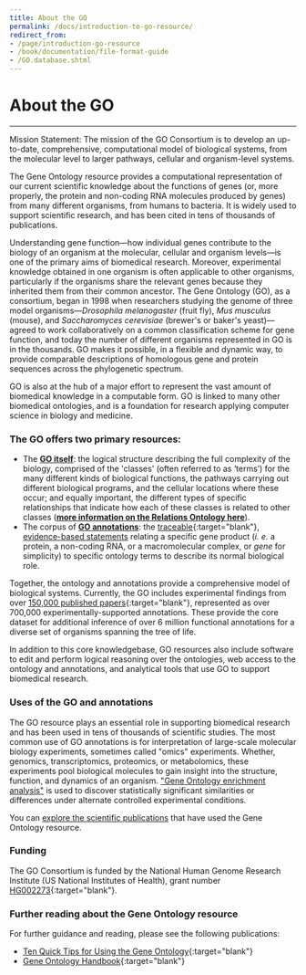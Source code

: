 ```yaml
---
title: About the GO
permalink: /docs/introduction-to-go-resource/
redirect_from: 
- /page/introduction-go-resource
- /book/documentation/file-format-guide
- /GO.database.shtml
---
```


# About the GO
---
Mission Statement: The mission of the GO Consortium is to develop an up-to-date, comprehensive, computational model of biological systems, from the molecular level to larger pathways, cellular and organism-level systems.

The Gene Ontology resource provides a computational representation of our current scientific knowledge about the functions of genes (or, more properly, the protein and non-coding RNA molecules produced by genes) from many different organisms, from humans to bacteria.  It is widely used to support scientific research, and has been cited in tens of thousands of publications.

Understanding gene function—how individual genes contribute to the biology of an organism at the molecular, cellular and organism levels—is one of the primary aims of biomedical research. Moreover, experimental knowledge obtained in one organism is often applicable to other organisms, particularly if the organisms share the relevant genes because they inherited them from their common ancestor. The Gene Ontology (GO), as a consortium, began in 1998 when researchers studying the genome of three model organisms—*Drosophila melanogaster* (fruit fly), *Mus musculus* (mouse), and *Saccharomyces cerevisiae* (brewer's or baker's yeast)—agreed to work collaboratively on a common classification scheme for gene function, and today the number of different organisms represented in GO is in the thousands. GO makes it possible, in a flexible and dynamic way, to provide comparable descriptions of homologous gene and protein sequences across the phylogenetic spectrum.

GO is also at the hub of a major effort to represent the vast amount of biomedical knowledge in a computable form. GO is linked to many other biomedical ontologies, and is a foundation for research applying computer science in biology and medicine.

### The GO offers two primary resources:

+ The **[GO itself](/docs/ontology-documentation/)**: the logical structure describing the full complexity of the biology, comprised of the 'classes' (often referred to as ‘terms’) for the many different kinds of biological functions, the pathways carrying out different biological programs, and the cellular locations where these occur; and equally important, the different types of specific relationships that indicate how each of these classes is related to other classes (**[more information on the Relations Ontology here](/docs/ontology-relations/)**).
+ The corpus of **[GO annotations](/docs/go-annotations/)**: the [traceable](https://www.ncbi.nlm.nih.gov/pubmed/?term=loprovGeneOntol[SB]){:target="blank"}, [evidence-based statements](/docs/guide-go-evidence-codes/) relating a specific gene product (*i. e.* a protein, a non-coding RNA, or a macromolecular complex, or *gene* for simplicity) to specific ontology terms to describe its normal biological role.

Together, the ontology and annotations provide a comprehensive model of biological systems. Currently, the GO includes experimental findings from over [150,000 published papers](https://www.ncbi.nlm.nih.gov/pubmed/?term=loprovGeneOntol[SB]){:target="blank"}, represented as over 700,000 experimentally-supported annotations. These provide the core dataset for additional inference of over 6 million functional annotations for a diverse set of organisms spanning the tree of life.

In addition to this core knowledgebase, GO resources also include software to edit and perform logical reasoning over the ontologies, web access to the ontology and annotations, and analytical tools that use GO to support biomedical research.

### Uses of the GO and annotations
The GO resource plays an essential role in supporting biomedical research and has been used in tens of thousands of scientific studies. The most common use of GO annotations is for interpretation of large-scale molecular biology experiments, sometimes called "omics" experiments. Whether, genomics, transcriptomics, proteomics, or metabolomics, these experiments pool biological molecules to gain insight into the structure, function, and dynamics of an organism. ["Gene Ontology enrichment analysis"](/docs/go-enrichment-analysis) is used to discover statistically significant similarities or differences under alternate controlled experimental conditions.

You can [explore the scientific publications](/docs/literature/) that have used the Gene Ontology resource.

### Funding
The GO Consortium is funded by the National Human Genome Research Institute (US National Institutes of Health), grant number [HG002273](https://projectreporter.nih.gov/project_info_details.cfm?aid=9209989){:target="blank"}.

### Further reading about the Gene Ontology resource
For further guidance and reading, please see the following publications:

* [Ten Quick Tips for Using the Gene Ontology](http://journals.plos.org/ploscompbiol/article?id=10.1371/journal.pcbi.1003343){:target="blank"}
* [Gene Ontology Handbook](https://link.springer.com/book/10.1007%2F978-1-4939-3743-1){:target="blank"}
